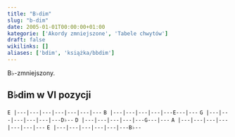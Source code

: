 ```yaml
---
title: "B♭dim"
slug: "b-dim"
date: 2005-01-01T00:00:00+01:00
kategorie: ['Akordy zmniejszone', 'Tabele chwytów']
draft: false
wikilinks: []
aliases: ['bdim', 'książka/bbdim']
---
```

B♭-zmniejszony.

## B♭dim w VI pozycji

`E |---|---|---|---|---|---|---`
`B |---|---|---|---|---E---|---`
`G |---|---|---|---|---|---D♭--`
`D |---|---|---|---|---G---|---`
`A |---|---|---|---|---|---|---`
`E |---|---|---|---|---|---B♭--`


